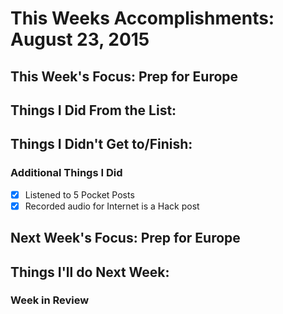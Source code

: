 # This Weeks Accomplishments: August 23, 2015

## This Week's Focus: Prep for Europe

## Things I Did From the List:


## Things I Didn't Get to/Finish:


### Additional Things I Did

- [x] Listened to 5 Pocket Posts
- [x] Recorded audio for Internet is a Hack post

## Next Week's Focus: Prep for Europe

## Things I'll do Next Week:

### Week in Review
